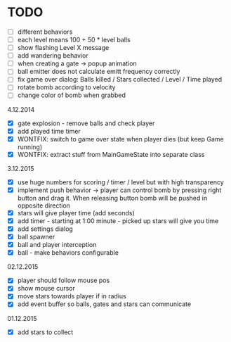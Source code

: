 # TODO

- [ ] different behaviors
- [ ] each level means 100 + 50 * level balls
- [ ] show flashing Level X message
- [ ] add wandering behavior
- [ ] when creating a gate -> popup animation
- [ ] ball emitter does not calculate emitt frequency correctly
- [ ] fix game over dialog: Balls killed / Stars collected / Level / Time played
- [ ] rotate bomb according to velocity
- [ ] change color of bomb when grabbed

4.12.2014
- [x] gate explosion - remove balls and check player
- [x] add played time timer
- [x] WONTFIX: switch to game over state when player dies (but keep Game running)
- [x] WONTFIX: extract stuff from MainGameState into separate class

3.12.2015
- [x] use huge numbers for scoring / timer / level but with high transparency
- [x] implement push behavior -> player can control bomb by pressing right button and drag it. When releasing button bomb will be pushed in opposite direction
- [x]  stars will give player time (add seconds)
- [x] add timer - starting at 1:00 minute - picked up stars will give you time
- [x] add settings dialog
- [x] ball spawner
- [x] ball and player interception
- [x] ball - make behaviors configurable

02.12.2015
- [x] player should follow mouse pos
- [x] show mouse cursor
- [x] move stars towards player if in radius
- [x] add event buffer so balls, gates and stars can communicate

01.12.2015
- [x] add stars to collect
